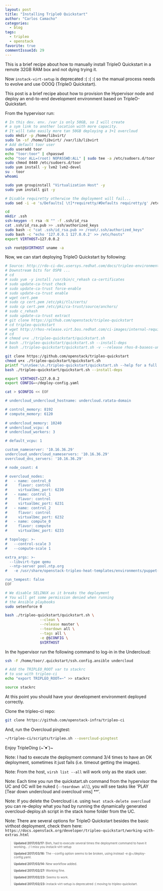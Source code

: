```yaml
---
layout: post
title: "Installing TripleO Quickstart"
author: "Carlos Camacho"
categories:
  - blog
tags:
  - tripleo
  - openstack
favorite: true
commentIssueId: 29
---
```


This is a brief recipe about how to
manually install TripleO Quickstart in a remote
32GB RAM box and not dying trying it.

Now `instack-virt-setup` is deprecated :( :( :(
so the manual process needs to evolve and use OOOQ (TripleO Quickstart).

This post is a brief recipe about how to provision the Hypervisor node
and deploy an end-to-end development environment
based on TripleO-Quickstart.

From the hypervisor run:

```bash
# In this dev. env. /var is only 50GB, so I will create
# a sym link to another location with more capacity.
# It will take easily more tan 50GB deploying a 3+1 overcloud
sudo mkdir -p /home/libvirt/
sudo ln -sf /home/libvirt/ /var/lib/libvirt
# Add default toor user
sudo useradd toor
echo "toor:toor" | chpasswd
echo "toor ALL=(root) NOPASSWD:ALL" | sudo tee -a /etc/sudoers.d/toor
sudo chmod 0440 /etc/sudoers.d/toor
sudo yum install -y lvm2 lvm2-devel
su - toor
whoami

sudo yum groupinstall "Virtualization Host" -y
sudo yum install git -y

# Disable requiretty otherwise the deployment will fail...
sudo sed -i -e 's/Defaults[ \t]*requiretty/#Defaults requiretty/g' /etc/sudoers

cd
mkdir .ssh
ssh-keygen -t rsa -N "" -f .ssh/id_rsa
cat .ssh/id_rsa.pub >> .ssh/authorized_keys
sudo bash -c "cat .ssh/id_rsa.pub >> /root/.ssh/authorized_keys"
sudo bash -c "echo '127.0.0.1 127.0.0.2' >> /etc/hosts"
export VIRTHOST=127.0.0.2

ssh root@$VIRTHOST uname -a
```

Now, we can start deploying TripleO Quickstart by following:

```bash
# Source: http://rdo-ci-doc.usersys.redhat.com/docs/tripleo-environments/en/latest/oooq-downstream.html
# Downstream bits for OSP8 ...
# cd
# sudo yum -y install /usr/bin/c_rehash ca-certificates
# sudo update-ca-trust check
# sudo update-ca-trust force-enable
# sudo update-ca-trust enable
# wget cert.pem
# sudo cp cert.pem /etc/pki/tls/certs/
# sudo cp cert.pem /etc/pki/ca-trust/source/anchors/
# sudo c_rehash
# sudo update-ca-trust extract
# git clone https://github.com/openstack/tripleo-quickstart
# cd tripleo-quickstart
# wget http://rhos-release.virt.bos.redhat.com/ci-images/internal-requirements-new.txt
# cd
# chmod u+x ./tripleo-quickstart/quickstart.sh
# bash ./tripleo-quickstart/quickstart.sh --install-deps
# bash ./tripleo-quickstart/quickstart.sh -v --release rhos-8-baseos-undercloud --clean --teardown all --requirements "/home/toor/tripleo-quickstart/internal-requirements-new.txt" $VIRTHOST

```

```bash
git clone https://github.com/openstack/tripleo-quickstart
chmod u+x ./tripleo-quickstart/quickstart.sh
printf "\n\nSee:\n./tripleo-quickstart/quickstart.sh --help for a full list of options\n\n"
bash ./tripleo-quickstart/quickstart.sh --install-deps

export VIRTHOST=127.0.0.2
export CONFIG=~/deploy-config.yaml

cat > $CONFIG << EOF

# undercloud_undercloud_hostname: undercloud.ratata-domain

# control_memory: 8192
# compute_memory: 6120
 
# undercloud_memory: 10240
# undercloud_vcpu: 4
# undercloud_workers: 3

# default_vcpu: 1

custom_nameserver: '10.16.36.29'
undercloud_undercloud_nameservers: '10.16.36.29'              
overcloud_dns_servers: '10.16.36.29'

# node_count: 4

# overcloud_nodes:
#   - name: control_0
#     flavor: control
#     virtualbmc_port: 6230
#   - name: control_1
#     flavor: control
#     virtualbmc_port: 6231
#   - name: control_2
#     flavor: control
#     virtualbmc_port: 6232
#   - name: compute_0
#     flavor: compute
#     virtualbmc_port: 6233

# topology: >-
#   --control-scale 3
#   --compute-scale 1

extra_args: >-
  --libvirt-type qemu
  --ntp-server pool.ntp.org
#   -e /usr/share/openstack-tripleo-heat-templates/environments/puppet-pacemaker.yaml

run_tempest: false
EOF

# We disable SELINUX as it breaks the deployment
# You will get some permission denied when running
# the Ansible playbooks
sudo setenforce 0

bash ./tripleo-quickstart/quickstart.sh \
                --clean \
                --release master \
                --teardown all \
                --tags all \
                -e @$CONFIG \
                $VIRTHOST
```

In the hypervisor run the following command to log-in in
the Undercloud:

```bash
ssh -F /home/toor/.quickstart/ssh.config.ansible undercloud

# Add the TRIPLEO_ROOT var to stackrc 
# to use with tripleo-ci
echo "export TRIPLEO_ROOT=~" >> stackrc

source stackrc
```
At this point you should have your development environment deployed correctly.

Clone the tripleo-ci repo:

```bash
git clone https://github.com/openstack-infra/tripleo-ci
```

And, run the Overcloud pingtest:

```bash
~/tripleo-ci/scripts/tripleo.sh --overcloud-pingtest
```

Enjoy TripleOing (~˘▾˘)~

Note: I had to execute the deployment command 3/4 times to have
an OK deployment, sometimes it just fails (i.e. timeout getting the images).

Note: From the host, `virsh list --all` will work only as the stack user.

Note: Each time you run the quickstart.sh command from the hypervisor
the UC and OC will be nuked (`--teardown all`), you will see tasks like 'PLAY [Tear down undercloud and overcloud vms] **'.

Note: If you delete the Overcloud i.e. using `heat stack-delete overcloud` you can re-deploy what you
had by running the dynamically generated overcloud-deploy.sh script in the stack home folder from the UC.

Note: There are several options for TripleO Quickstart besides the basic 
virthost deployment, check them here: `https://docs.openstack.org/developer/tripleo-quickstart/working-with-extras.html`

<div style="font-size:10px">
  <blockquote>
    <p><strong>Updated 2017/03/17:</strong> Bleh, had to execute several times the deployment command to have it working.. :/ I miss you instack-virt-setup</p>
    <p><strong>Updated 2017/03/16:</strong> The --config option seems to be broken, using instead -e @~/deploy-config.yaml.</p>
    <p><strong>Updated 2017/03/14:</strong> New workflow added.</p>
    <p><strong>Updated 2017/02/27:</strong> Working fine.</p>
    <p><strong>Updated 2017/02/23:</strong> Seems to work.</p>
    <p><strong>Updated 2017/02/23:</strong> instack-virt-setup is deprecatred :( moving to tripleo-quickstart.</p>
  </blockquote>
</div>
